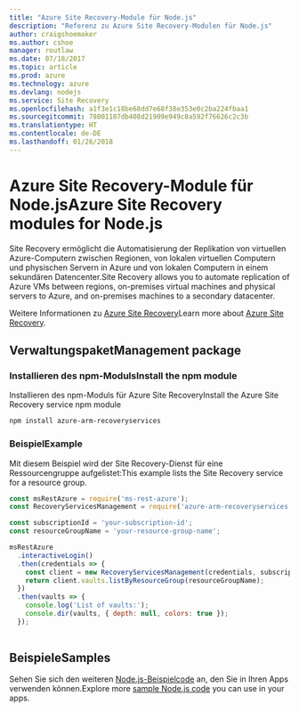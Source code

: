 ```yaml
---
title: "Azure Site Recovery-Module für Node.js"
description: "Referenz zu Azure Site Recovery-Modulen für Node.js"
author: craigshoemaker
ms.author: cshoe
manager: routlaw
ms.date: 07/18/2017
ms.topic: article
ms.prod: azure
ms.technology: azure
ms.devlang: nodejs
ms.service: Site Recovery
ms.openlocfilehash: a1f3e1c18be68dd7e68f38e353e0c2ba224fbaa1
ms.sourcegitcommit: 78001187db408d21909e949c8a592f76626c2c3b
ms.translationtype: HT
ms.contentlocale: de-DE
ms.lasthandoff: 01/26/2018
---
```

# <a name="azure-site-recovery-modules-for-nodejs"></a><span data-ttu-id="3763a-103">Azure Site Recovery-Module für Node.js</span><span class="sxs-lookup"><span data-stu-id="3763a-103">Azure Site Recovery modules for Node.js</span></span>

<span data-ttu-id="3763a-104">Site Recovery ermöglicht die Automatisierung der Replikation von virtuellen Azure-Computern zwischen Regionen, von lokalen virtuellen Computern und physischen Servern in Azure und von lokalen Computern in einem sekundären Datencenter.</span><span class="sxs-lookup"><span data-stu-id="3763a-104">Site Recovery allows you to automate replication of Azure VMs between regions, on-premises virtual machines and physical servers to Azure, and on-premises machines to a secondary datacenter.</span></span>

<span data-ttu-id="3763a-105">Weitere Informationen zu [Azure Site Recovery](https://docs.microsoft.com/azure/site-recovery/site-recovery-overview)</span><span class="sxs-lookup"><span data-stu-id="3763a-105">Learn more about [Azure Site Recovery](https://docs.microsoft.com/azure/site-recovery/site-recovery-overview).</span></span>

## <a name="management-package"></a><span data-ttu-id="3763a-106">Verwaltungspaket</span><span class="sxs-lookup"><span data-stu-id="3763a-106">Management package</span></span>

### <a name="install-the-npm-module"></a><span data-ttu-id="3763a-107">Installieren des npm-Moduls</span><span class="sxs-lookup"><span data-stu-id="3763a-107">Install the npm module</span></span>

<span data-ttu-id="3763a-108">Installieren des npm-Moduls für Azure Site Recovery</span><span class="sxs-lookup"><span data-stu-id="3763a-108">Install the Azure Site Recovery service npm module</span></span>

```bash
npm install azure-arm-recoveryservices
```

### <a name="example"></a><span data-ttu-id="3763a-109">Beispiel</span><span class="sxs-lookup"><span data-stu-id="3763a-109">Example</span></span>

<span data-ttu-id="3763a-110">Mit diesem Beispiel wird der Site Recovery-Dienst für eine Ressourcengruppe aufgelistet:</span><span class="sxs-lookup"><span data-stu-id="3763a-110">This example lists the Site Recovery service for a resource group.</span></span>

```javascript
const msRestAzure = require('ms-rest-azure');
const RecoveryServicesManagement = require('azure-arm-recoveryservices');

const subscriptionId = 'your-subscription-id';
const resourceGroupName = 'your-resource-group-name';

msRestAzure
  .interactiveLogin()
  .then(credentials => {
    const client = new RecoveryServicesManagement(credentials, subscriptionId);
    return client.vaults.listByResourceGroup(resourceGroupName);
  })
  .then(vaults => {
    console.log('List of vaults:');
    console.dir(vaults, { depth: null, colors: true });
  });
  
```

## <a name="samples"></a><span data-ttu-id="3763a-111">Beispiele</span><span class="sxs-lookup"><span data-stu-id="3763a-111">Samples</span></span>

<span data-ttu-id="3763a-112">Sehen Sie sich den weiteren [Node.js-Beispielcode](https://azure.microsoft.com/resources/samples/?platform=nodejs) an, den Sie in Ihren Apps verwenden können.</span><span class="sxs-lookup"><span data-stu-id="3763a-112">Explore more [sample Node.js code](https://azure.microsoft.com/resources/samples/?platform=nodejs) you can use in your apps.</span></span>
